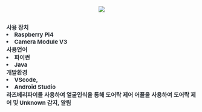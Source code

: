 <div align= "center">
    <img src="https://capsule-render.vercel.app/api?type=transparent&color=000000&height=120&text=얼굴인식%20도어락&animation=&fontColor=000000&fontSize=40" />
    </div>
    <div style="text-align: left;"> 
    <h2 style="border-bottom: 0px solid #d8dee4; color: #282d33;">  </h2>  
    <div style="font-weight: 700; font-size: 15px; text-align: left; color: #282d33;"> 사용 장치</li><li>Raspberry Pi4 </li><li>Camera Module V3 </li></li>사용언어 <li> 파이썬<li>Java</li>개발환경 <li> VScode, <li>Android Studio</li></li>라즈베리파이를 사용하여 얼굴인식을 통해 도어락 제어 </li>어플을 사용하여 도어락 제어 및 Unknown 감지, 알림</li></li></li> </div> 
    </div>
    
